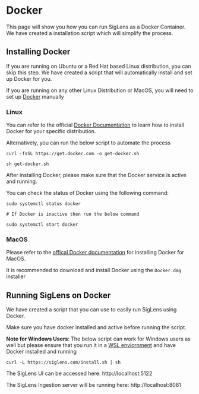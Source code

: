 # Docker

This page will show you how you can run SigLens as a Docker Container. We have created a installation script which will simplify the process.

## Installing Docker

If you are running on Ubuntu or a Red Hat based Linux distribution, you can skip this step. We have created a script that will automatically install and set up Docker for you.

If you are running on any other Linux Distribution or MacOS, you will need to set up [Docker](https://www.docker.com/) manually

### Linux

You can refer to the official [Docker Documentation](https://docs.docker.com/get-docker/) to learn how to install Docker for your specific distribution.

Alternatively, you can run the below script to automate the process

```
curl -fsSL https://get.docker.com -o get-docker.sh

sh get-docker.sh
```

After installing Docker, please make sure that the Docker service is active and running. 

You can check the status of Docker using the following command:

```
sudo systemctl status docker

# If Docker is inactive then run the below command

sudo systemctl start docker
```


### MacOS

Please refer to the [offical Docker documentation](https://docs.docker.com/desktop/install/mac-install/) for installing Docker for MacOS.

It is recommended to download and install Docker using the `Docker.dmg` installer

## Running SigLens on Docker

We have created a script that you can use to easily run SigLens using Docker.

Make sure you have docker installed and active before running the script.

**Note for Windows Users**: The below script can work for Windows users as well but please ensure that you run it in a [WSL enviornment](https://learn.microsoft.com/en-us/windows/wsl/install) and have Docker installed and running

```
curl -L https://siglens.com/install.sh | sh
```

The SigLens UI can be accessed here: http://localhost:5122

The SigLens Ingestion server will be running here: http://localhost:8081
